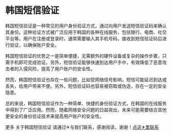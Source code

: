 # 韩国短信验证

韩国短信验证是一种常见的用户身份验证方式，通过向用户发送短信验证码来确认其身份。这种验证方式被广泛应用于韩国的各种在线服务，包括银行、电商、社交平台等。用户在注册或登录时，通常需要输入其手机号码，接收到短信验证码后进行验证，以确保账户安全。

韩国短信验证的优势之一是简单便捷，无需额外的硬件设备或复杂的操作步骤，只需手机即可完成验证。另外，短信验证能够快速到达用户手中，有效降低了恶意攻击者的入侵风险，提高了用户账户的安全性。

然而，韩国短信验证也存在一些问题，比如受网络信号影响，短信可能延迟到达或丢失，给用户带来不便。另外，短信验证码也容易被窃取或伪造，存在一定的安全隐患。

总的来说，韩国短信验证作为一种简单、快捷的身份验证方式，在韩国的在线服务中得到了广泛应用。然而，随着网络安全问题的日益突出，未来可能需要结合其他更安全的身份验证技术来提高用户账户的安全性。

更多 关于韩国短信验证 请通过✈与我们联系，感谢阅读，谢谢！[点这✈里联系](https://ww.k02.cc)